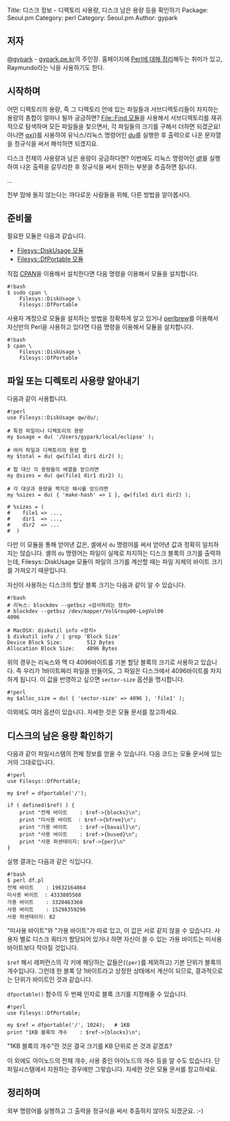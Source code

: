 Title:    디스크 정보 - 디렉토리 사용량, 디스크 남은 용량 등을 확인하기
Package:  Seoul.pm
Category: perl
Category: Seoul.pm
Author:   gypark

저자
-----

[@gypark][twitter-gypark] - [gypark.pe.kr][gypark-home]의 주인장.
홈페이지에 [Perl에 대해 정리][gypark-perl]해두는 취미가 있고, Raymundo라는 닉을 사용하기도 한다.


시작하며
---------

어떤 디렉토리의 용량, 즉 그 디렉토리 안에 있는 파일들과 서브디렉토리들이 차지하는
용량의 총합이 얼마나 될까 궁금하면? [File::Find 모듈][perldoc-file-find]을 사용해서
서브디렉토리를 재귀적으로 탐색하며 모든 파일들을 찾으면서, 각 파일들의 크기를 구해서
더하면 되겠군요!
아니면 [qx()][perldoc-qx]를 사용하여 유닉스/리눅스 명령어인 [du][man-du]를
실행한 후 출력으로 나온 문자열을 정규식을 써서 해석하면 되겠지요.

디스크 전체의 사용량과 남은 용량이 궁금하다면? 이번에도 리눅스 명령어인 [df][man-df]를 실행하여
나온 출력을 갈무리한 후 정규식을 써서 원하는 부분을 추출하면 됩니다.

...

전부 맘에 들지 않는다는 까다로운 사람들을 위해, 다른 방법을 알아봅시다.


준비물
-------

필요한 모듈은 다음과 같습니다.

- [Filesys::DiskUsage 모듈][cpan-filesys-diskusage]
- [Filesys::DfPortable 모듈][cpan-filesys-dfportable]

직접 [CPAN][cpan]을 이용해서 설치한다면 다음 명령을 이용해서 모듈을 설치합니다.

    #!bash
    $ sudo cpan \
        Filesys::DiskUsage \
        Filesys::DfPortable

사용자 계정으로 모듈을 설치하는 방법을 정확하게 알고 있거나
[perlbrew][home-perlbrew]를 이용해서 자신만의 Perl을 사용하고 있다면
다음 명령을 이용해서 모듈을 설치합니다.

    #!bash
    $ cpan \
        Filesys::DiskUsage \
        Filesys::DfPortable



파일 또는 디렉토리 사용량 알아내기
-------------

다음과 같이 사용합니다.

    #!perl
    use Filesys::DiskUsage qw/du/;

    # 특정 파일이나 디렉토리의 용량
    my $usage = du( '/Users/gypark/local/eclipse' );
    
    # 여러 파일과 디렉토리의 용량 합
    my $total = du( qw(file1 dir1 dir2) );
    
    # 합 대신 각 용량들의 배열을 얻으려면
    my @sizes = du( qw(file1 dir1 dir2) );

    # 각 대상과 용량을 짝지은 해시를 얻으려면
    my %sizes = du( { 'make-hash' => 1 }, qw(file1 dir1 dir2) );
    
    # %sizes = (
    #    file1 => ...,
    #    dir1  => ...,
    #    dir2  => ...
    #  )

다만 이 모듈을 통해 얻어낸 값은, 셸에서 `du` 명령어를 써서 얻어낸 값과 정확히 일치하지는 않습니다. 셸의 `du` 명령어는 파일이 실제로 차지하는 디스크 블록의 크기를 출력하는데, Filesys::DiskUsage 모듈이
파일의 크기를 계산할 때는 파일 자체의 바이트 크기를 가져오기 때문입니다.

자신이 사용하는 디스크의 할당 블록 크기는 다음과 같이 알 수 있습니다.

    #!bash
    # 리눅스: blockdev --getbsz <검사하려는 장치>
    # blockdev --getbsz /dev/mapper/VolGroup00-LogVol00
    4096
    
    # MacOSX: diskutil info <장치>
    $ diskutil info / | grep 'Block Size'
    Device Block Size:        512 Bytes
    Allocation Block Size:    4096 Bytes 

위의 경우는 리눅스와 맥 다 4096바이트를 기본 할당 블록의 크기로 사용하고 있습니다. 즉 우리가 1바이트짜리 파일을 만들어도, 그 파일은 디스크에서 4096바이트를 차지하게 됩니다. 이 값을 반영하고 싶으면 `sector-size` 옵션을 명시합니다.

    #!perl
    my $alloc_size = du( { 'sector-size' => 4096 }, 'file1' );
    
이외에도 여러 옵션이 있습니다. 자세한 것은 모듈 문서를 참고하세요.       
    


디스크의 남은 용량 확인하기
---------------------------

다음과 같이 파일시스템의 전체 정보를 얻을 수 있습니다. 다음 코드는 모듈 문서에 있는 거의 그대로입니다.

    #!perl
    use Filesys::DfPortable;
    
    my $ref = dfportable('/');
    
    if ( defined($ref) ) {
        print "전체 바이트    : $ref->{blocks}\n";
        print "미사용 바이트  : $ref->{bfree}\n";
        print "가용 바이트    : $ref->{bavail}\n";
        print "사용 바이트    : $ref->{bused}\n";
        print "사용 퍼센테이지: $ref->{per}\n"
    }

실행 결과는 다음과 같은 식입니다.

    #!bash
    $ perl df.pl
    전체 바이트    : 19632164864
    미사용 바이트  : 4333805568
    가용 바이트    : 3320463360
    사용 바이트    : 15298359296
    사용 퍼센테이지: 82

"미사용 바이트"와 "가용 바이트"가 따로 있고, 이 값은 서로 같지 않을 수 있습니다.
사용자 별로 디스크 쿼터가 할당되어 있거나 하면 자신이 쓸 수 있는 가용 바이트는
미사용 바이트보다 작아질 것입니다.

`$ref` 해시 레퍼런스의 각 키에 해당하는 값들은(`{per}`를 제외하고) 기본 단위가
블록의 개수입니다. 그런데 한 블록 당 1바이트라고 상정한 상태에서 계산이 되므로,
결과적으로는 단위가 바이트인 것과 같습니다.

`dfportable()` 함수의 두 번째 인자로 블록 크기를 지정해줄 수 있습니다.

    #!perl
    use Filesys::DfPortable;
    
    my $ref = dfportable('/', 1024);   # 1KB
	print "1KB 블록의 개수    : $ref->{blocks}\n";
 
"1KB 블록의 개수"란 것은 결국 크기를 KB 단위로 쓴 것과 같겠죠?

이 외에도 아이노드의 전체 개수, 사용 중인 아이노드의 개수 등을 알 수도 있습니다.
단 파일시스템에서 지원하는 경우에만 그렇습니다. 자세한 것은 모듈 문서를 참고하세요.



정리하며
----------

외부 명령어를 실행하고 그 출력을 정규식을 써서 추출하지 않아도 되겠군요. :-)



[cpan-filesys-diskusage]:       https://metacpan.org/pod/Filesys::DiskUsage
[cpan-filesys-dfportable]:      https://metacpan.org/pod/Filesys::DfPortable
[cpan]:                         http://www.cpan.org/
[gypark-home]:                  http://gypark.pe.kr
[gypark-perl]:                  http://gypark.pe.kr/wiki/Perl
[home-perlbrew]:                http://perlbrew.pl/
[man-du]:                       http://man7.org/linux/man-pages/man1/du.1.html
[man-df]:                       http://man7.org/linux/man-pages/man1/df.1.html
[perldoc-qx]:                   http://perldoc.perl.org/functions/qx.html
[perldoc-file-find]:            http://perldoc.perl.org/File/Find.html
[twitter-gypark]:               http://twitter.com/gypark
